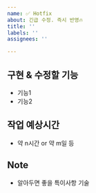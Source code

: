 ```yaml
---
name: ✅ Hotfix
about: 긴급 수정. 즉시 반영🔥
title: ''
labels: ''
assignees: ''

---
```


## 구현 & 수정할 기능
- 기능1
- 기능2

## 작업 예상시간
- 약 n시간 or 약 m일 등

## Note
- 알아두면 좋을 특이사항 기술
